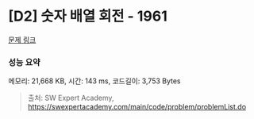 # [D2] 숫자 배열 회전 - 1961 

[문제 링크](https://swexpertacademy.com/main/code/problem/problemDetail.do?contestProbId=AV5Pq-OKAVYDFAUq) 

### 성능 요약

메모리: 21,668 KB, 시간: 143 ms, 코드길이: 3,753 Bytes



> 출처: SW Expert Academy, https://swexpertacademy.com/main/code/problem/problemList.do